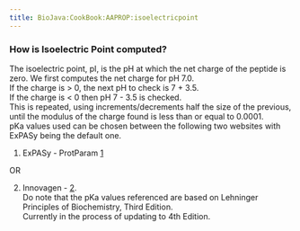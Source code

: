 ```yaml
---
title: BioJava:CookBook:AAPROP:isoelectricpoint
---
```


### How is Isoelectric Point computed?

The isoelectric point, pI, is the pH at which the net charge of the
peptide is zero. We first computes the net charge for pH 7.0.  
If the charge is \> 0, the next pH to check is 7 + 3.5.  
If the charge is \< 0 then pH 7 - 3.5 is checked.  
This is repeated, using increments/decrements half the size of the
previous, until the modulus of the charge found is less than or equal to
0.0001.  
 pKa values used can be chosen between the following two websites with
ExPASy being the default one.

1) ExPASy - ProtParam [1](http://web.expasy.org/protparam/)

OR

2) Innovagen -
[2](http://www.innovagen.se/custom-peptide-synthesis/peptide-property-calculator/peptide-property-calculator-notes.asp#PI).  
Do note that the pKa values referenced are based on Lehninger Principles
of Biochemistry, Third Edition.  
Currently in the process of updating to 4th Edition.  

